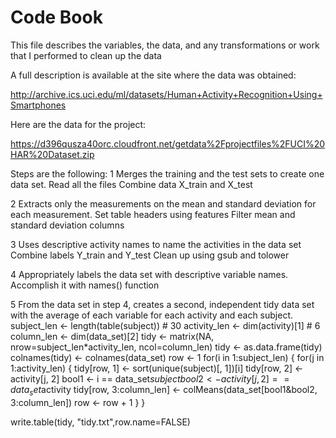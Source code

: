 Code Book
=========

This file describes the variables, the data, and any transformations or work that I performed to clean up the data

 A full description is available at the site where the data was obtained: 

http://archive.ics.uci.edu/ml/datasets/Human+Activity+Recognition+Using+Smartphones 

Here are the data for the project: 

https://d396qusza40orc.cloudfront.net/getdata%2Fprojectfiles%2FUCI%20HAR%20Dataset.zip

Steps are the following:
1 Merges the training and the test sets to create one data set.
Read all the files
Combine data X_train and X_test

2 Extracts only the measurements on the mean and standard deviation for each measurement. 
Set table headers using features
Filter mean and standard deviation columns

3 Uses descriptive activity names to name the activities in the data set
Combine labels Y_train and Y_test
Clean up using gsub and tolower

4 Appropriately labels the data set with descriptive variable names. 
Accomplish it with names() function

5 From the data set in step 4, creates a second, independent tidy data set with the average of each variable for each activity and each subject.
subject_len <- length(table(subject)) # 30
activity_len <- dim(activity)[1] # 6
column_len <- dim(data_set)[2]
tidy <- matrix(NA, nrow=subject_len*activity_len, ncol=column_len) 
tidy <- as.data.frame(tidy)
colnames(tidy) <- colnames(data_set)
row <- 1
for(i in 1:subject_len) {
  for(j in 1:activity_len) {
    tidy[row, 1] <- sort(unique(subject)[, 1])[i]
    tidy[row, 2] <- activity[j, 2]
    bool1 <- i == data_set$subject
    bool2 <- activity[j, 2] == data_set$activity
    tidy[row, 3:column_len] <- colMeans(data_set[bool1&bool2, 3:column_len])
    row <- row + 1
  }
}

write.table(tidy, "tidy.txt",row.name=FALSE)
